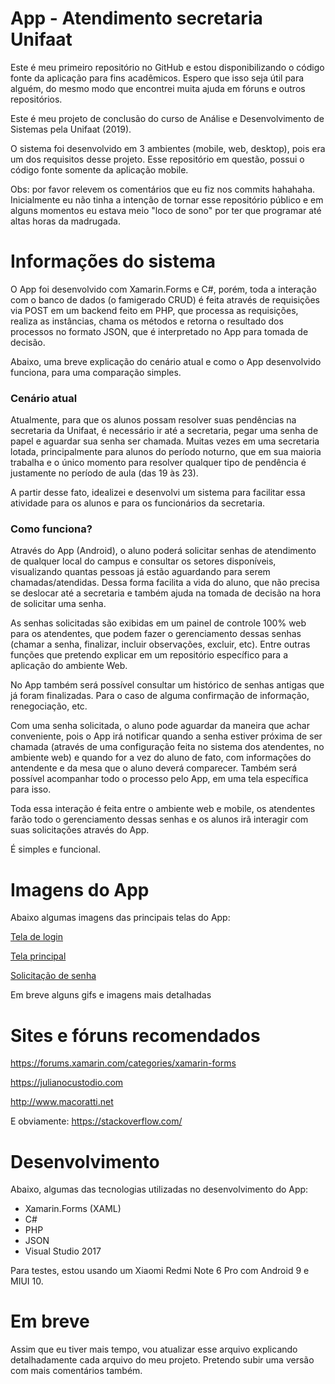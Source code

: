 
# App - Atendimento secretaria Unifaat
Este é meu primeiro repositório no GitHub e estou disponibilizando o código fonte da aplicação para fins acadêmicos. Espero que isso seja útil para alguém, do mesmo modo que encontrei muita ajuda em fóruns e outros repositórios. 

Este é meu projeto de conclusão do curso de Análise e Desenvolvimento de Sistemas pela Unifaat (2019).

O sistema foi desenvolvido em 3 ambientes (mobile, web, desktop), pois era um dos requisitos desse projeto. Esse repositório em questão, possui o código fonte somente da aplicação mobile.

Obs: por favor relevem os comentários que eu fiz nos commits hahahaha. Inicialmente eu não tinha a intenção de tornar esse repositório público e em alguns momentos eu estava meio "loco de sono" por ter que programar até altas horas da madrugada.

# Informações do sistema

O App foi desenvolvido com Xamarin.Forms e C#, porém, toda a interação com o banco de dados (o famigerado CRUD) é feita através de requisições via POST em um backend feito em PHP, que processa as requisições, realiza as instâncias, chama os métodos e retorna o resultado dos processos no formato JSON, que é interpretado no App para tomada de decisão.

Abaixo, uma breve explicação do cenário atual e como o App desenvolvido funciona, para uma comparação simples.

### Cenário atual

Atualmente, para que os alunos possam resolver suas pendências na secretaria da Unifaat, é necessário ir até a secretaria, pegar uma senha de papel e aguardar sua senha ser chamada. Muitas vezes em uma secretaria lotada, principalmente para alunos do período noturno, que em sua maioria trabalha e o único momento para resolver qualquer tipo de pendência é justamente no período de aula (das 19 às 23).

A partir desse fato, idealizei e desenvolvi um sistema para facilitar essa atividade para os alunos e para os funcionários da secretaria.

### Como funciona?

Através do App (Android), o aluno poderá solicitar senhas de atendimento de qualquer local do campus e consultar os setores disponíveis, visualizando quantas pessoas já estão aguardando para serem chamadas/atendidas. Dessa forma facilita a vida do aluno, que não precisa se deslocar até a secretaria e também ajuda na tomada de decisão na hora de solicitar uma senha.

As senhas solicitadas são exibidas em um painel de controle 100% web para os atendentes, que podem fazer o gerenciamento dessas senhas (chamar a senha, finalizar, incluir observações, excluir, etc). Entre outras funções que pretendo explicar em um repositório específico para a aplicação do ambiente Web.

No App também será possível consultar um histórico de senhas antigas que já foram finalizadas. Para o caso de alguma confirmação de informação, renegociação, etc.

Com uma senha solicitada, o aluno pode aguardar da maneira que achar conveniente, pois o App irá notificar quando a senha estiver próxima de ser chamada (através de uma configuração feita no sistema dos atendentes, no ambiente web) e quando for a vez do aluno de fato, com informações do antendente e da mesa que o aluno deverá comparecer. Também será possível acompanhar todo o processo pelo App, em uma tela específica para isso.

Toda essa interação é feita entre o ambiente web e mobile, os atendentes farão todo o gerenciamento dessas senhas e os alunos irã interagir com suas solicitações através do App.

É simples e funcional.

# Imagens do App

Abaixo algumas imagens das principais telas do App:

[Tela de login](https://i.imgur.com/mqx5ZNZ.jpg)

[Tela principal](https://i.imgur.com/w0PyUpr.jpg)

[Solicitação de senha](https://i.imgur.com/xlFpJl7.jpg)

Em breve alguns gifs e imagens mais detalhadas


# Sites e fóruns recomendados

https://forums.xamarin.com/categories/xamarin-forms

https://julianocustodio.com

http://www.macoratti.net

E obviamente: https://stackoverflow.com/

# Desenvolvimento

Abaixo, algumas das tecnologias utilizadas no desenvolvimento do App:

* Xamarin.Forms (XAML)
* C#
* PHP
* JSON
* Visual Studio 2017

Para testes, estou usando um Xiaomi Redmi Note 6 Pro com Android 9 e MIUI 10.

# Em breve

Assim que eu tiver mais tempo, vou atualizar esse arquivo explicando detalhadamente cada arquivo do meu projeto. Pretendo subir uma versão com mais comentários também.
